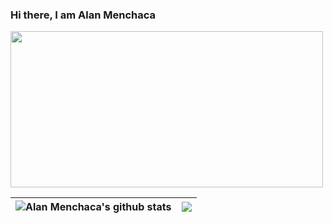 ### Hi there, I am Alan Menchaca
<img src="https://mir-s3-cdn-cf.behance.net/project_modules/max_1200/223e6792880429.5e569ff84ebef.gif" width="500" height="250"/>

<!--<img src="https://github-readme-stats.vercel.app/api?username=alanmenchaca&show_icons=true&hide=issues&include_all_commits=true&theme=prussian" width="300" height="200"/> <img src="https://github-readme-stats.vercel.app/api/top-langs/?username=alanmenchaca&theme=prussian&layout=compact" width="300" height="200"/>-->

| <img align="center" src="https://github-readme-stats.vercel.app/api?username=alanmenchaca&show_icons=true&hide=issues&include_all_commits=true&theme=prussian" alt="Alan Menchaca's github stats" /></a> | <a href="https://github.com/anuraghazra/github-readme-stats"><img align="center" src="https://github-readme-stats.vercel.app/api/top-langs/?username=alanmenchaca&theme=prussian&layout=compact" /></a> |
| ------------- | ------------- |


<!--
**alanmenchaca/alanmenchaca** is a ✨ _special_ ✨ repository because its `README.md` (this file) appears on your GitHub profile.

Here are some ideas to get you started:

- 🔭 I’m currently working on ...
- 🌱 I’m currently learning ...
- 👯 I’m looking to collaborate on ...
- 🤔 I’m looking for help with ...
- 💬 Ask me about ...
- 📫 How to reach me: ...
- 😄 Pronouns: ...
- ⚡ Fun fact: ...
-->
